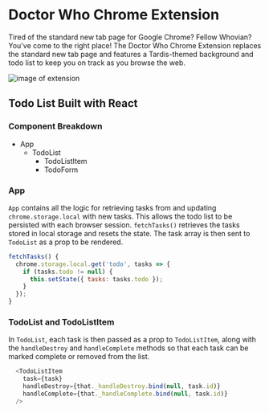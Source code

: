 # Doctor Who Chrome Extension

Tired of the standard new tab page for Google Chrome? Fellow Whovian? You've come to the right place! The Doctor Who Chrome Extension replaces the standard new tab page and features a Tardis-themed background and todo list to keep you on track as you browse the web.  

![image of extension][extension-image]

[extension-image]: new_tab_screenshot.png  

## Todo List Built with React

### Component Breakdown
* App
  * TodoList
    * TodoListItem
    * TodoForm

### App
`App` contains all the logic for retrieving tasks from and updating `chrome.storage.local` with new tasks. This allows the todo list to be persisted with each browser session. `fetchTasks()` retrieves the tasks stored in local storage and resets the state. The task array is then sent to `TodoList` as a prop to be rendered.

```javascript
fetchTasks() {
  chrome.storage.local.get('todo', tasks => {
    if (tasks.todo != null) {
      this.setState({ tasks: tasks.todo });
    }
  });
}
```

### TodoList and TodoListItem
In `TodoList`, each task is then passed as a prop to `TodoListItem`, along with the `handleDestroy` and `handleComplete` methods so that each task can be marked complete or removed from the list.

```javascript
  <TodoListItem
    task={task}
    handleDestroy={that._handleDestroy.bind(null, task.id)}
    handleComplete={that._handleComplete.bind(null, task.id)}
  />
```
